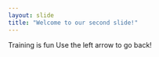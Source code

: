 ```yaml
---
layout: slide
title: "Welcome to our second slide!"
---
```

Training is fun
Use the left arrow to go back!
